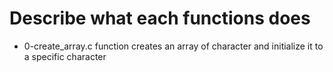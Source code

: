 # Describe what each functions does
- 0-create_array.c function creates an array of character and  initialize it to a specific character  
